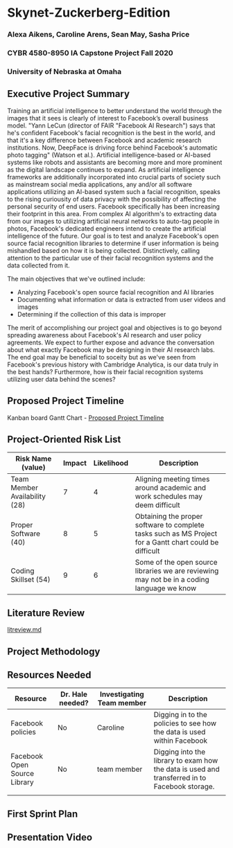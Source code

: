 # Skynet-Zuckerberg-Edition
### Alexa Aikens, Caroline Arens, Sean May, Sasha Price
### CYBR 4580-8950 IA Capstone Project Fall 2020
### University of Nebraska at Omaha

## Executive Project Summary
Training an artificial intelligence to better understand the world through the images that it sees is clearly of interest to Facebook’s overall business model. "Yann LeCun (director of FAIR "Facebook AI Research") says that he's confident Facebook's facial recognition is the best in the world, and that it's a key difference between Facebook and academic research institutions. Now, DeepFace is driving force behind Facebook's automatic photo tagging" (Watson et al.). Artificial intelligence-based or AI-based systems like robots and assistants are becoming more and more prominent as the digital landscape continues to expand. As artificial intelligence frameworks are additionally incorporated into crucial parts of society such as mainstream social media applications, any and/or all software applications utilizing an AI-based system such a facial recognition, speaks to the rising curiousity of data privacy with the possibility of affecting the personal security of end users. Facebook specifically has been increasing their footprint in this area. From complex AI algorithm's to extracting data from our images to utilizing artificial neural networks to auto-tag people in photos, Facebook's dedicated engineers intend to create the artificial intelligence of the future. Our goal is to test and analyze Facebook's open source facial recognition libraries to determine if user information is being mishandled based on how it is being collected. Distinctively, calling attention to the particular use of their facial recognition systems and the data collected from it. 

The main objectives that we've outlined include:
- Analyzing Facebook's open source facial recognition and AI libraries 
- Documenting what information or data is extracted from user videos and images
- Determining if the collection of this data is improper

The merit of accomplishing our project goal and objectives is to go beyond spreading awareness about Facebook's AI research and user policy agreements. We expect to further expose and advance the conversation about what exactly Facebook may be designing in their AI research labs. The end goal may be beneficial to soceity but as we've seen from Facebook's previous history with Cambridge Analytica, is our data truly in the best hands? Furthermore, how is their facial recognition systems utilizing user data behind the scenes?

## Proposed Project Timeline
Kanban board
Gantt Chart - [Proposed Project Timeline](https://drive.google.com/file/d/1uqOC6sQLOH7JOt9j-15e2O3i_wqgwTfK/view?usp=sharing)

## Project-Oriented Risk List
|Risk Name (value)  | Impact     | Likelihood | Description |
|-------------------|------------|------------|-------------|
|Team Member Availability (28) | 7 | 4 | Aligning meeting times around academic and work schedules may deem difficult  |
|Proper Software (40) | 8 | 5 | Obtaining the proper software to complete tasks such as MS Project for a Gantt chart could be difficult |
|Coding Skillset (54) | 9 | 6 | Some of the open source libraries we are reviewing may not be in a coding language we know |
## Literature Review
[litreview.md](https://github.com/blessedlex/Skynet-Zuckerberg-Edition/blob/master/litreview.md)
## Project Methodology

## Resources Needed
|Resource  | Dr. Hale needed? | Investigating Team member | Description |
|-------------------|---------|---------------------------|-------------|
|Facebook policies | No | Caroline | Digging in to the policies to see how the data is used within Facebook  |
|Facebook Open Source Library | No | team member | Digging into the library to exam how the data is used and transferred in to Facebook storage. |
| | | | |

## First Sprint Plan

## Presentation Video
